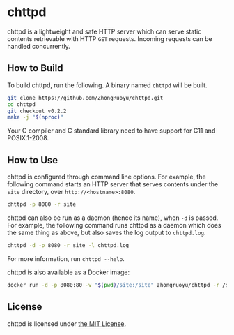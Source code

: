 # chttpd

chttpd is a lightweight and safe HTTP server which can serve static contents
retrievable with HTTP `GET` requests. Incoming requests can be handled
concurrently.

## How to Build

To build chttpd, run the following. A binary named `chttpd` will be built.

```bash
git clone https://github.com/ZhongRuoyu/chttpd.git
cd chttpd
git checkout v0.2.2
make -j "$(nproc)"
```

Your C compiler and C standard library need to have support for C11 and
POSIX.1-2008.

## How to Use

chttpd is configured through command line options. For example, the following
command starts an HTTP server that serves contents under the `site` directory,
over `http://<hostname>:8080`.

```bash
chttpd -p 8080 -r site
```

chttpd can also be run as a daemon (hence its name), when `-d` is passed. For
example, the following command runs chttpd as a daemon which does the same
thing as above, but also saves the log output to `chttpd.log`.

```bash
chttpd -d -p 8080 -r site -l chttpd.log
```

For more information, run `chttpd --help`.

chttpd is also available as a Docker image:

```bash
docker run -d -p 8080:80 -v "$(pwd)/site:/site" zhongruoyu/chttpd -r /site
```

## License

chttpd is licensed under [the MIT License](LICENSE).
